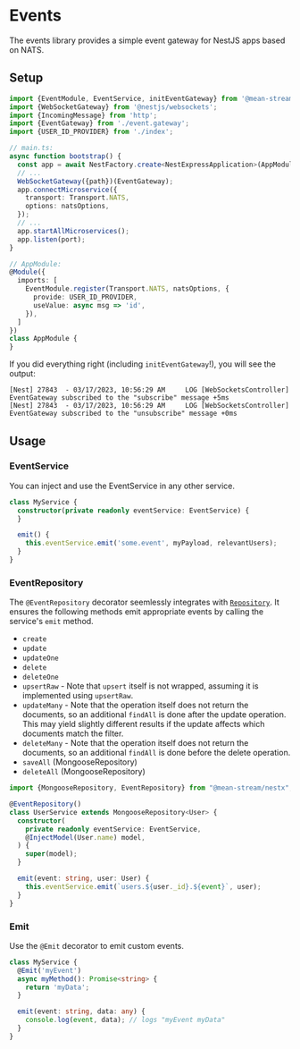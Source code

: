 # Events

The events library provides a simple event gateway for NestJS apps based on NATS.

## Setup

```ts
import {EventModule, EventService, initEventGateway} from '@mean-stream/nestx';
import {WebSocketGateway} from '@nestjs/websockets';
import {IncomingMessage} from 'http';
import {EventGateway} from './event.gateway';
import {USER_ID_PROVIDER} from './index';

// main.ts:
async function bootstrap() {
  const app = await NestFactory.create<NestExpressApplication>(AppModule);
  // ...
  WebSocketGateway({path})(EventGateway);
  app.connectMicroservice({
    transport: Transport.NATS,
    options: natsOptions,
  });
  // ...
  app.startAllMicroservices();
  app.listen(port);
}

// AppModule:
@Module({
  imports: [
    EventModule.register(Transport.NATS, natsOptions, {
      provide: USER_ID_PROVIDER,
      useValue: async msg => 'id',
    }),
  ]
})
class AppModule {
}
```

If you did everything right (including `initEventGateway`!), you will see the output:

```
[Nest] 27843  - 03/17/2023, 10:56:29 AM     LOG [WebSocketsController] EventGateway subscribed to the "subscribe" message +5ms
[Nest] 27843  - 03/17/2023, 10:56:29 AM     LOG [WebSocketsController] EventGateway subscribed to the "unsubscribe" message +0ms
```

## Usage

### EventService

You can inject and use the EventService in any other service.

```ts
class MyService {
  constructor(private readonly eventService: EventService) {
  }

  emit() {
    this.eventService.emit('some.event', myPayload, relevantUsers);
  }
}
```

### EventRepository

The `@EventRepository` decorator seemlessly integrates with [`Repository`](../resource/README.md).
It ensures the following methods emit appropriate events by calling the service's `emit` method.

- `create`
- `update`
- `updateOne`
- `delete`
- `deleteOne`
- `upsertRaw` - Note that `upsert` itself is not wrapped, assuming it is implemented using `upsertRaw`.
- `updateMany` - Note that the operation itself does not return the documents, so an additional `findAll` is done after the update operation.
  This may yield slightly different results if the update affects which documents match the filter.
- `deleteMany` - Note that the operation itself does not return the documents, so an additional `findAll` is done before the delete operation.
- `saveAll` (MongooseRepository)
- `deleteAll` (MongooseRepository)

```ts
import {MongooseRepository, EventRepository} from "@mean-stream/nestx";

@EventRepository()
class UserService extends MongooseRepository<User> {
  constructor(
    private readonly eventService: EventService,
    @InjectModel(User.name) model,
  ) {
    super(model);
  }

  emit(event: string, user: User) {
    this.eventService.emit(`users.${user._id}.${event}`, user);
  }
}
```

### Emit

Use the `@Emit` decorator to emit custom events.

```ts
class MyService {
  @Emit('myEvent')
  async myMethod(): Promise<string> {
    return 'myData';
  }

  emit(event: string, data: any) {
    console.log(event, data); // logs "myEvent myData"
  }
}
```
